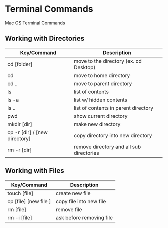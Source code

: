 # Terminal Commands
Mac OS Terminal Commands

## Working with Directories

| Key/Command | Description |
| ----------- | ----------- |
| cd [folder] | move to the directory (ex. cd Desktop) |
| cd | move to home directory |
| cd .. | move to parent directory |
| ls | list of contents |
| ls -a | list w/ hidden contents |
| ls .. | list of contents in parent directory |
| pwd | show current directory |
| mkdir [dir] | make new directory |
| cp -r [dir] / [new directory] | copy directory into new directory |
| rm -r [dir] | remove directory and all sub directories |



## Working with Files

| Key/Command | Description |
| ----------- | ----------- |
| touch [file] | create new file |
| cp [file] [new file ] | copy file into new file |
| rm [file] | remove file |
| rm -i [file] | ask before removing file |


